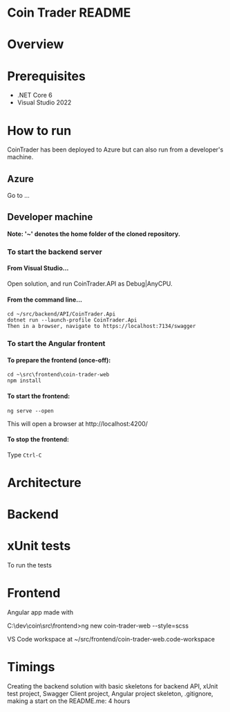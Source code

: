 # Coin Trader README

# Overview

# Prerequisites
* .NET Core 6
* Visual Studio 2022

# How to run
CoinTrader has been deployed to Azure but can also run from a developer's machine.

## Azure
Go to ...

## Developer machine
__Note: '~' denotes the home folder of the cloned repository.__

### To start the backend server

#### From Visual Studio...
Open solution, and run CoinTrader.API as Debug|AnyCPU.


#### From the command line...
```
cd ~/src/backend/API/CoinTrader.Api
dotnet run --launch-profile CoinTrader.Api
Then in a browser, navigate to https://localhost:7134/swagger
```

### To start the Angular frontent 

#### To prepare the frontend (once-off):
```
cd ~\src\frontend\coin-trader-web
npm install
```

#### To start the frontend:
```
ng serve --open
```

This will open a browser at http://localhost:4200/

#### To stop the frontend:

Type `Ctrl-C`





# Architecture

# Backend

# xUnit tests
To run the tests

# Frontend
Angular app made with


C:\dev\coin\src\frontend>ng new coin-trader-web --style=scss

VS Code workspace at ~/src/frontend/coin-trader-web.code-workspace


# Timings
Creating the backend solution with basic skeletons for backend API, xUnit test project, Swagger Client project, Angular project skeleton, .gitignore, making a start on the README.me: 4 hours

